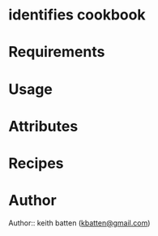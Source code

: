 # identifies cookbook

# Requirements

# Usage

# Attributes

# Recipes

# Author

Author:: keith batten (kbatten@gmail.com)
